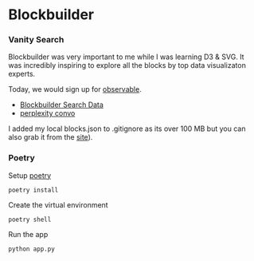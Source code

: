 # Blockbuilder

### Vanity Search

Blockbuilder was very important to me while I was learning D3 & SVG. It was incredibly inspiring to explore all the blocks by top data visualizaton experts.

Today, we would sign up for [observable](https://observablehq.com/).

- [Blockbuilder Search Data](https://observablehq.com/@enjalot/blockbuilder-search-data)
- [perplexity convo](https://www.perplexity.ai/search/i-have-a-large-blocks-json-fil-7jbhxU6nTY.LacvYHWyWVQ#1)

I added my local blocks.json to .gitignore as its over 100 MB but you can also grab it from the [site](https://observablehq.com/@enjalot/blockbuilder-search-data)).

### Poetry

Setup [poetry](https://python-poetry.org/)

```
poetry install
```

Create the virtual environment

```
poetry shell
```

Run the app

```
python app.py
```

